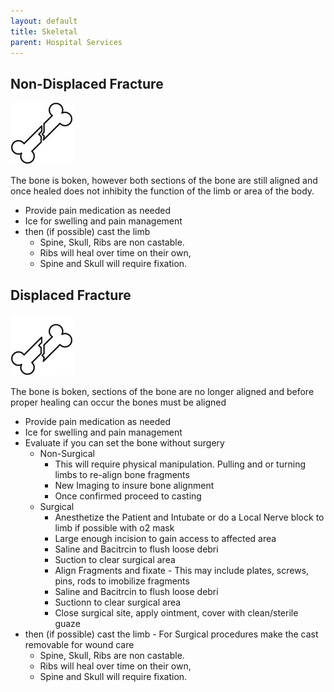 ```yaml
---
layout: default
title: Skeletal
parent: Hospital Services
---
```


## Non-Displaced Fracture
![](https://raw.githubusercontent.com/dangitrp/medical-rp-guide/main/assets/images/fracture-nondisplaced.jpg)

The bone is boken, however both sections of the bone are still aligned and once healed does not inhibity the function of the limb or area of the body.

- Provide pain medication as needed
- Ice for swelling and pain management
- then (if possible) cast the limb
  - Spine, Skull, Ribs are non castable.
  - Ribs will heal over time on their own,
  - Spine and Skull will require fixation.

## Displaced Fracture
![](https://raw.githubusercontent.com/dangitrp/medical-rp-guide/main/assets/images/fracture-displaced.jpg)

The bone is boken, sections of the bone are no longer aligned and before proper healing can occur the bones must be aligned

- Provide pain medication as needed
- Ice for swelling and pain management
- Evaluate if you can set the bone without surgery
  - Non-Surgical
     - This will require physical manipulation. Pulling and or turning limbs to re-align bone fragments
     - New Imaging to insure bone alignment
     - Once confirmed proceed to casting
  - Surgical
     - Anesthetize the Patient and Intubate or do a Local Nerve block to limb if possible with o2 mask
     - Large enough incision to gain access to affected area
     - Saline and Bacitrcin to flush loose debri
     - Suction to clear surgical area
     - Align Fragments and fixate - This may include plates, screws, pins, rods to imobilize fragments
     - Saline and Bacitrcin to flush loose debri
     - Suctionn to clear surgical area
     - Close surgical site, apply ointment, cover with clean/sterile guaze
- then (if possible) cast the limb - For Surgical procedures make the cast removable for wound care
  - Spine, Skull, Ribs are non castable. 
  - Ribs will heal over time on their own, 
  - Spine and Skull will require fixation.
